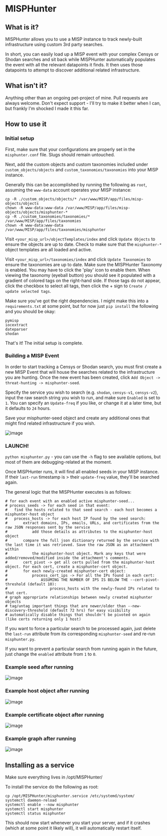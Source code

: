 # MISPHunter

## What is it?

MISPHunter allows you to use a MISP instance to track newly-built infrastructure using custom 3rd party searches.

In short, you can easily load up a MISP event with your complex Censys or Shodan searches and sit back while 
MISPHunter automatically populates the event with all the relevant datapoints it finds. It then uses those datapoints 
to attempt to discover additional related infrastructure.

## What isn't it?

Anything other than an ongoing pet-project of mine. Pull requests are always welcome. Don't expect support - I'll try to make it better 
when I can, but frankly I'm shocked I made it this far.

## How to use it

### Initial setup

First, make sure that your configurations are properly set in the `misphunter.conf` file. Slugs should remain untouched.

Next, add the custom objects and custom taxonomies included under `custom_objects/objects` and 
`custom_taxonomies/taxonomies` into your MISP instance.

Generally this can be accomplished by running the following as `root`, assuming the `www-data` account 
operates your MISP instance:

```
cp -R ./custom_objects/objects/* /var/www/MISP/app/files/misp-objects/objects
chown -R www-data:www-data /var/www/MISP/app/files/misp-objects/objects/misphunter-*
cp -R ./custom_taxonomies/taxonomies/* /var/www/MISP/app/files/taxonomies
chown -R www-data:www-data /var/www/MISP/app/files/taxonomies/misphunter
```

Visit `<your_misp_url>/objectTemplates/index` and click `Update Objects` to ensure the objects are up to date. 
Check to make sure that the `misphunter-*` object templates are all loaded and active.

Visit `<your_misp_url>/taxonomies/index` and click `Update Taxonomies` to ensure the taxonomies are up to date. 
Make sure the MISPHunter Taxonomy is enabled. You may have to click the 'play' icon to enable them. 
When viewing the taxonomy (eyeball button) you should see it populated with a gradient of colored tags on the right-hand side. 
If those tags do not appear, click the checkbox to select all tags, then click the + sign to `Create / update selected tags`.

Make sure you've got the right dependencies. I might make this into a `requirements.txt` at some point, but for now just 
`pip install` the following and you should be okay:

```
pymisp
iocextract
dateparser
shodan
```

That's it! The initial setup is complete.

### Building a MISP Event

In order to start tracking a Censys or Shodan search, you must first create a new MISP Event that will house the searches related to the 
infrastructure you are hunting. Once the new event has been created, click `Add Object -> threat-hunting -> misphunter-seed`.

Specify the service you wish to search (e.g. `shodan`, `censys-v1`, `censys-v2`), input the raw search string you wish to run, and make 
sure `Enabled` is set to `1`. You can specify an `Update-freq` if you like, or change it at a later time, but it defaults to `24` hours.

Save your misphunter-seed object and create any additional ones that might find related infrastructure if you wish.

![image](https://user-images.githubusercontent.com/6147794/132043882-29fa1293-e201-4a1a-bec6-760a422a9d3c.png)

### LAUNCH!

`python misphunter.py` - you can use the `-h` flag to see available options, but most of them are debugging-related at the moment.

Once MISPHunter runs, it will find all enabled seeds in your MISP instance. If their `last-run` timestamp is > their `update-freq` 
value, they'll be searched again. 

The general logic that the MISPHunter executes is as follows:

```
# for each event with an enabled active misphunter-seed...
# process_seeds -> for each seed in that event:
#   find the hosts related to that seed search - each host becomes a misphunter-host object
#   process_hosts -> for each host IP found by the seed search:
#       extract domains, IPs, emails, URLs, and certificates from the raw JSON responses sent by the service
#           add those details as attributes to the misphunter-host object
#       compare the full json dictionary returned by the service with the last time it was retrieved. Save the raw JSON as an attachment within
#           the misphunter-host object. Mark any keys that were added/removed/modified inside the attachment's comments.
#       cert_pivot -> get all certs pulled from the misphunter-host object. For each cert, create a misphunter-cert object. 
#       for each newly-created misphunter-cert object:
#           process_cert_ips -> For all the IPs found in each cert:
#               ASSUMING THE NUMBER OF IPS IS BELOW THE --cert-pivot-threshold (default 10):
#                   process_hosts with the newly-found IPs related to that cert.
# graph appropriate relationships between newly created misphunter objects
# tag/untag important things that are newer/older than --new-discovery-threshold (default 72 hrs) for easy visibility
# automatically disable things that shouldn't be pivoted on again (like certs returning only 1 host)
```

If you want to force a particular search to be processed again, just delete the `last-run` attribute from its corresponding 
`misphunter-seed` and re-run `misphunter.py`.

If you want to prevent a particular search from running again in the future, just change the `enabled` attribute from 
`1` to `0`.

### Example seed after running

![image](https://user-images.githubusercontent.com/6147794/132044208-8c859fab-7219-4311-8d75-54ad5d0f435e.png)

### Example host object after running

![image](https://user-images.githubusercontent.com/6147794/132044399-3ac74c72-3c7b-4837-bc55-172b34d36565.png)

### Example certificate object after running

![image](https://user-images.githubusercontent.com/6147794/132556830-fbe63a36-4a76-4f2a-b4bc-912599783bf2.png)

### Example graph after running

![image](https://user-images.githubusercontent.com/6147794/132046748-aa067f15-5dc6-4333-ae86-85072f1665f6.png)

## Installing as a service

Make sure everything lives in /opt/MISPHunter/

To install the service do the following as root:
```
cp /opt/MISPHunter/misphunter.service /etc/systemd/system/
systemctl daemon-reload
systemctl enable --now misphunter
systemctl start misphunter
systemctl status misphunter
```

This should now start whenever you start your server, and if it crashes (which at some point it likely will),
it will automatically restart itself.